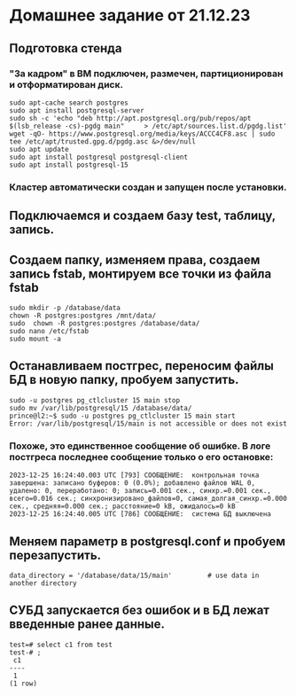 # Домашнее задание от 21.12.23

## Подготовка стенда
### "За кадром" в ВМ подключен, размечен, партиционирован и отформатирован диск. 
    sudo apt-cache search postgres 
    sudo apt install postgresql-server
    sudo sh -c 'echo "deb http://apt.postgresql.org/pub/repos/apt $(lsb_release -cs)-pgdg main"     > /etc/apt/sources.list.d/pgdg.list'
    wget -qO- https://www.postgresql.org/media/keys/ACCC4CF8.asc | sudo tee /etc/apt/trusted.gpg.d/pgdg.asc &>/dev/null
    sudo apt update
    sudo apt install postgresql postgresql-client
    sudo apt install postgresql-15
    
### Кластер автоматически создан и запущен после установки. 
    
## Подключаемся и создаем базу test, таблицу, запись.

## Создаем папку, изменяем права, создаем запись fstab, монтируем все точки из файла fstab 
    sudo mkdir -p /database/data
    chown -R postgres:postgres /mnt/data/
    sudo  chown -R postgres:postgres /database/data/
    sudo nano /etc/fstab 
    sudo mount -a

## Останавливаем постгрес, переносим файлы БД в новую папку, пробуем запустить. 

    sudo -u postgres pg_ctlcluster 15 main stop
    sudo mv /var/lib/postgresql/15 /database/data/
    prince@l2:~$ sudo -u postgres pg_ctlcluster 15 main start
    Error: /var/lib/postgresql/15/main is not accessible or does not exist

### Похоже, это единственное сообщение об ошибке. В логе постгреса последнее сообщение только о его остановке: 

    2023-12-25 16:24:40.003 UTC [793] СООБЩЕНИЕ:  контрольная точка завершена: записано буферов: 0 (0.0%); добавлено файлов WAL 0, удалено: 0, переработано: 0; запись=0.001 сек., синхр.=0.001 сек., всего=0.016 сек.; синхронизировано_файлов=0, самая_долгая_синхр.=0.000 сек., средняя=0.000 сек.; расстояние=0 kB, ожидалось=0 kB
    2023-12-25 16:24:40.005 UTC [786] СООБЩЕНИЕ:  система БД выключена

## Меняем параметр в postgresql.conf и пробуем перезапустить. 

    data_directory = '/database/data/15/main'         # use data in another directory

## СУБД запускается без ошибок и в БД лежат введенные ранее данные.

    test=# select c1 from test
    test-# ;
     c1 
    ----
     1
    (1 row)

